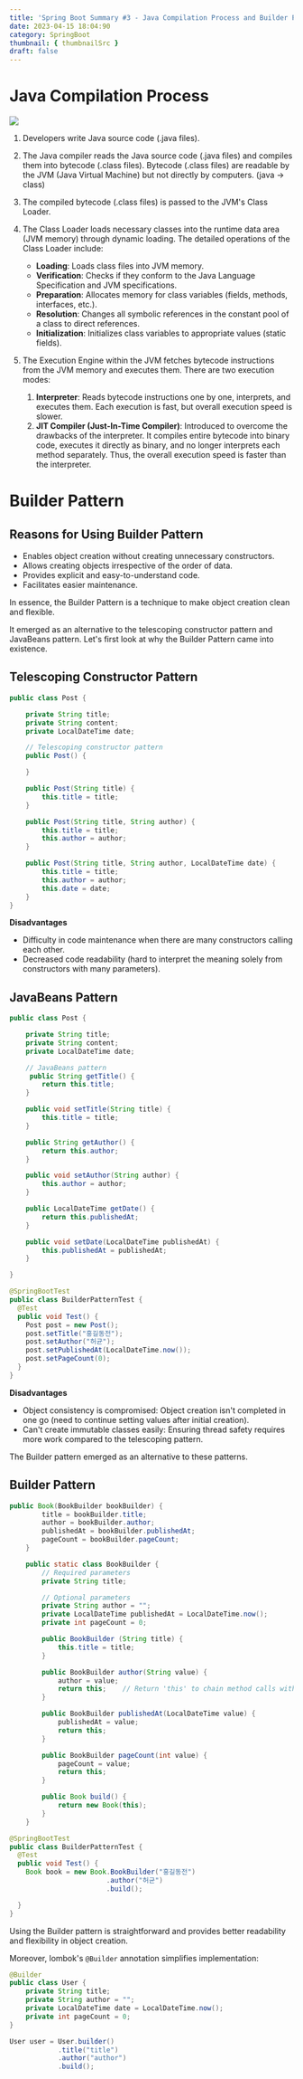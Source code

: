 ```yaml
---
title: 'Spring Boot Summary #3 - Java Compilation Process and Builder Pattern'
date: 2023-04-15 18:04:90
category: SpringBoot
thumbnail: { thumbnailSrc }
draft: false
---
```


# Java Compilation Process

![](./images/java-complie.png)

1. Developers write Java source code (.java files).

2. The Java compiler reads the Java source code (.java files) and compiles them into bytecode (.class files). Bytecode (.class files) are readable by the JVM (Java Virtual Machine) but not directly by computers. (java -> class)

3. The compiled bytecode (.class files) is passed to the JVM's Class Loader.

4. The Class Loader loads necessary classes into the runtime data area (JVM memory) through dynamic loading. The detailed operations of the Class Loader include:

   - **Loading**: Loads class files into JVM memory.
   - **Verification**: Checks if they conform to the Java Language Specification and JVM specifications.
   - **Preparation**: Allocates memory for class variables (fields, methods, interfaces, etc.).
   - **Resolution**: Changes all symbolic references in the constant pool of a class to direct references.
   - **Initialization**: Initializes class variables to appropriate values (static fields).

5. The Execution Engine within the JVM fetches bytecode instructions from the JVM memory and executes them. There are two execution modes:

   1. **Interpreter**: Reads bytecode instructions one by one, interprets, and executes them. Each execution is fast, but overall execution speed is slower.
   2. **JIT Compiler (Just-In-Time Compiler)**: Introduced to overcome the drawbacks of the interpreter. It compiles entire bytecode into binary code, executes it directly as binary, and no longer interprets each method separately. Thus, the overall execution speed is faster than the interpreter.

# Builder Pattern

## Reasons for Using Builder Pattern

- Enables object creation without creating unnecessary constructors.
- Allows creating objects irrespective of the order of data.
- Provides explicit and easy-to-understand code.
- Facilitates easier maintenance.

In essence, the Builder Pattern is a technique to make object creation clean and flexible.

It emerged as an alternative to the telescoping constructor pattern and JavaBeans pattern. Let's first look at why the Builder Pattern came into existence.

## Telescoping Constructor Pattern

```java
public class Post {

    private String title;
    private String content;
    private LocalDateTime date;

    // Telescoping constructor pattern
    public Post() {

    }

    public Post(String title) {
        this.title = title;
    }

    public Post(String title, String author) {
        this.title = title;
        this.author = author;
    }

    public Post(String title, String author, LocalDateTime date) {
        this.title = title;
        this.author = author;
        this.date = date;
    }
}
```

**Disadvantages**

- Difficulty in code maintenance when there are many constructors calling each other.
- Decreased code readability (hard to interpret the meaning solely from constructors with many parameters).

## JavaBeans Pattern

```java
public class Post {

    private String title;
    private String content;
    private LocalDateTime date;

    // JavaBeans pattern
     public String getTitle() {
        return this.title;
    }

    public void setTitle(String title) {
        this.title = title;
    }

    public String getAuthor() {
        return this.author;
    }

    public void setAuthor(String author) {
        this.author = author;
    }

    public LocalDateTime getDate() {
        return this.publishedAt;
    }

    public void setDate(LocalDateTime publishedAt) {
        this.publishedAt = publishedAt;
    }

}
```

```java
@SpringBootTest
public class BuilderPatternTest {
  @Test
  public void Test() {
    Post post = new Post();
    post.setTitle("홍길동전");
    post.setAuthor("허균");
    post.setPublishedAt(LocalDateTime.now());
    post.setPageCount(0);
  }
}
```

**Disadvantages**

- Object consistency is compromised: Object creation isn't completed in one go (need to continue setting values after initial creation).
- Can't create immutable classes easily: Ensuring thread safety requires more work compared to the telescoping pattern.

The Builder pattern emerged as an alternative to these patterns.

## Builder Pattern

```java
public Book(BookBuilder bookBuilder) {
        title = bookBuilder.title;
        author = bookBuilder.author;
        publishedAt = bookBuilder.publishedAt;
        pageCount = bookBuilder.pageCount;
    }

    public static class BookBuilder {
        // Required parameters
        private String title;

        // Optional parameters
        private String author = "";
        private LocalDateTime publishedAt = LocalDateTime.now();
        private int pageCount = 0;

        public BookBuilder (String title) {
            this.title = title;
        }

        public BookBuilder author(String value) {
            author = value;
            return this;    // Return 'this' to chain method calls with dot notation.
        }

        public BookBuilder publishedAt(LocalDateTime value) {
            publishedAt = value;
            return this;
        }

        public BookBuilder pageCount(int value) {
            pageCount = value;
            return this;
        }

        public Book build() {
            return new Book(this);
        }
    }
```

```java
@SpringBootTest
public class BuilderPatternTest {
  @Test
  public void Test() {
    Book book = new Book.BookBuilder("홍길동전")
                        .author("허균")
                        .build();

  }
}
```

Using the Builder pattern is straightforward and provides better readability and flexibility in object creation.

Moreover, lombok's `@Builder` annotation simplifies implementation:

```java
@Builder
public class User {
    private String title;
    private String author = "";
    private LocalDateTime date = LocalDateTime.now();
    private int pageCount = 0;
}
```

```java
User user = User.builder()
		    .title("title")
        	.author("author")
        	.build();
```
